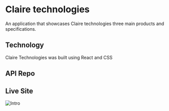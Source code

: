 # Claire technologies

An application that showcases Claire technologies three main products and specifications.

## Technology

Claire Technologies was built using React and CSS

## API Repo

## Live Site

<div><img src="src/images/" alt="Intro"><div>

